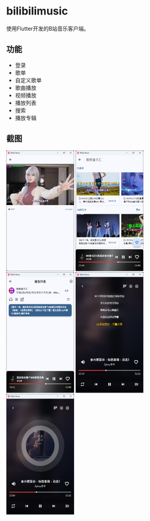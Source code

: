 # bilibilimusic

使用Flutter开发的B站音乐客户端。

## 功能

- 登录
- 歌单
- 自定义歌单
- 歌曲播放
- 视频播放
- 播放列表
- 搜索
- 播放专辑

## 截图

<img width="180" height="320" src="https://raw.githubusercontent.com/liuchuancong/bilibili-music/main/assets/screenshots/1.png">
<img width="180" height="320" src="https://raw.githubusercontent.com/liuchuancong/bilibili-music/main/assets/screenshots/2.png">
<img width="180" height="320" src="https://raw.githubusercontent.com/liuchuancong/bilibili-music/main/assets/screenshots/3.png">
<img width="180" height="320" src="https://raw.githubusercontent.com/liuchuancong/bilibili-music/main/assets/screenshots/4.png">
<img width="180" height="320" src="https://raw.githubusercontent.com/liuchuancong/bilibili-music/main/assets/screenshots/5.png">


